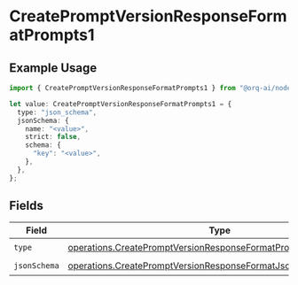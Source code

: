 # CreatePromptVersionResponseFormatPrompts1

## Example Usage

```typescript
import { CreatePromptVersionResponseFormatPrompts1 } from "@orq-ai/node/models/operations";

let value: CreatePromptVersionResponseFormatPrompts1 = {
  type: "json_schema",
  jsonSchema: {
    name: "<value>",
    strict: false,
    schema: {
      "key": "<value>",
    },
  },
};
```

## Fields

| Field                                                                                                                                              | Type                                                                                                                                               | Required                                                                                                                                           | Description                                                                                                                                        |
| -------------------------------------------------------------------------------------------------------------------------------------------------- | -------------------------------------------------------------------------------------------------------------------------------------------------- | -------------------------------------------------------------------------------------------------------------------------------------------------- | -------------------------------------------------------------------------------------------------------------------------------------------------- |
| `type`                                                                                                                                             | [operations.CreatePromptVersionResponseFormatPromptsResponseType](../../models/operations/createpromptversionresponseformatpromptsresponsetype.md) | :heavy_check_mark:                                                                                                                                 | N/A                                                                                                                                                |
| `jsonSchema`                                                                                                                                       | [operations.CreatePromptVersionResponseFormatJsonSchema](../../models/operations/createpromptversionresponseformatjsonschema.md)                   | :heavy_check_mark:                                                                                                                                 | N/A                                                                                                                                                |